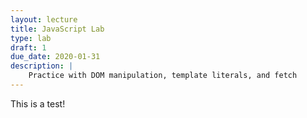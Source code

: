 ```yaml
---
layout: lecture
title: JavaScript Lab
type: lab
draft: 1
due_date: 2020-01-31
description: |
    Practice with DOM manipulation, template literals, and fetch
---
```


This is a test!